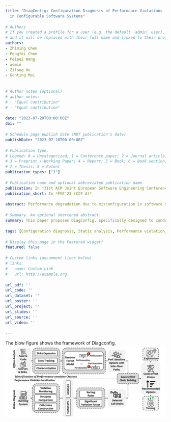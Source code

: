 ```yaml
---
title: "DiagConfig: Configuration Diagnosis of Performance Violations
  in Configurable Software Systems"

# Authors
# If you created a profile for a user (e.g. the default `admin` user), write the username (folder name) here 
# and it will be replaced with their full name and linked to their profile.
authors:
- Zhiming Chen
- Pengfei Chen
- Peipei Wang
- admin
- Zilong He
- Genting Mai


# Author notes (optional)
# author_notes:
# - "Equal contribution"
# - "Equal contribution"

date: "2023-07-28T00:00:00Z"
doi: ""

# Schedule page publish date (NOT publication's date).
publishDate: "2023-07-28T00:00:00Z"

# Publication type.
# Legend: 0 = Uncategorized; 1 = Conference paper; 2 = Journal article;
# 3 = Preprint / Working Paper; 4 = Report; 5 = Book; 6 = Book section;
# 7 = Thesis; 8 = Patent
publication_types: ["1"]

# Publication name and optional abbreviated publication name.
publication: In *31st ACM Joint European Software Engineering Conference and Symposium on the Foundations of Software Engineering*
publication_short: In *FSE'23 (CCF A)*

abstract: Performance degradation due to misconfiguration in software systems that violates SLOs (service-level objectives) is commonplace. Diagnosing and explaining the root causes of such performance violations in configurable software systems is often challenging due to their increasing complexity. Although there are many tools and techniques for diagnosing performance violations, they provide limited evidence to attribute causes of observed performance violations to specific configurations. This is because the configuration is not originally considered in those tools. This paper proposes DiagConfig, specifically designed to conduct configuration diagnosis of performance violations. It leverages static code analysis to track configuration option propagation, identifies performance-sensitive options, detects performance violations, and constructs cause-effect chains that help stakeholders better understand the relationship between configuration and performance violations. Through experimental evaluations with eight real-world open-source software, we demonstrate that DiagConfig effectively identifies performance-sensitive options and constructs cause-effect chains. Specifically, DiagConfig produces fewer false positives than SafeTune (i.e., 5 vs 77) in the identification of performance-sensitive options, and outperforms Unicorn in the diagnosis of performance violations caused by configuration changes, offering more comprehensive results (recall 0.892 vs 0.289).We also show that DiagConfig can accelerate auto-tuning by compressing configuration space.

# Summary. An optional shortened abstract.
summary: This paper proposes DiagConfig, specifically designed to conduct configuration diagnosis of performance violations. It leverages static code analysis to track configuration option propagation, identifies performance-sensitive options, detects performance violations, and constructs cause-effect chains that help stakeholders better understand the relationship between configuration and performance violations.

tags: [Configuration diagnosis, Static analysis, Performance violation, Taint tracking]

# Display this page in the Featured widget?
featured: false

# Custom links (uncomment lines below)
# links:
# - name: Custom Link
#   url: http://example.org

url_pdf: ''
url_code: ''
url_dataset: ''
url_poster: ''
url_project: ''
url_slides: ''
url_source: ''
url_video: ''

---
```

The blow figure shows the framework of Diagconfig.
![Diagconfig Framework](./diagconfig23.jpg)
